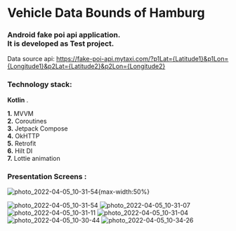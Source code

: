 # Vehicle Data Bounds of Hamburg
### Android fake poi api application. <br/> It is developed as Test project.

Data source api:
https://fake-poi-api.mytaxi.com/?p1Lat={Latitude1}&p1Lon={Longitude1}&p2Lat={Latitude2}&p2Lon={Longitude2}

### Technology stack:

__Kotlin__ . <br/>

__1.__ MVVM <br/>
__2.__ Coroutines <br/>
__3.__ Jetpack Compose <br/>
__4.__ OkHTTP <br/>
__5.__ Retrofit <br/>
__6.__ Hilt DI<br/>
__7.__ Lottie animation <br/>


### Presentation Screens :

![photo_2022-04-05_10-31-54](https://user-images.githubusercontent.com/71845637/161702211-5e4a2587-6cd2-4490-99aa-039973733efd.jpg){max-width:50%}

![photo_2022-04-05_10-31-54](https://user-images.githubusercontent.com/71845637/161702211-5e4a2587-6cd2-4490-99aa-039973733efd.jpg)
![photo_2022-04-05_10-31-07](https://user-images.githubusercontent.com/71845637/161702266-321b06e7-f434-4aeb-a2f7-33381c9b1093.jpg)
![photo_2022-04-05_10-31-11](https://user-images.githubusercontent.com/71845637/161702279-756e00de-d236-465e-81a8-885c7e4b54a5.jpg)
![photo_2022-04-05_10-31-04](https://user-images.githubusercontent.com/71845637/161702296-2bdc80bc-a4af-45c1-bede-9c7ed07a8ea2.jpg)
![photo_2022-04-05_10-30-44](https://user-images.githubusercontent.com/71845637/161702307-daa2a82e-f36f-4a19-9dc8-5b5afeb8e400.jpg)
![photo_2022-04-05_10-34-26](https://user-images.githubusercontent.com/71845637/161702532-e2472856-f5b9-4bd2-94df-3c678810390d.jpg)
